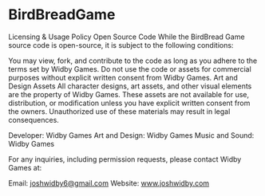 # BirdBreadGame
Licensing & Usage Policy
Open Source Code
While the BirdBread Game source code is open-source, it is subject to the following conditions:

You may view, fork, and contribute to the code as long as you adhere to the terms set by Widby Games.
Do not use the code or assets for commercial purposes without explicit written consent from Widby Games.
Art and Design Assets
All character designs, art assets, and other visual elements are the property of Widby Games. These assets are not available for use, distribution, or modification unless you have explicit written consent from the owners. Unauthorized use of these materials may result in legal consequences.

Developer: Widby Games
Art and Design: Widby Games
Music and Sound: Widby Games

For any inquiries, including permission requests, please contact Widby Games at:

Email: joshwidby6@gmail.com
Website: www.joshwidby.com
